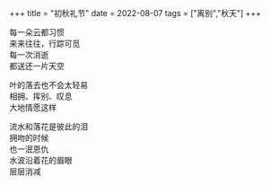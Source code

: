 +++
title = "初秋礼节"
date = 2022-08-07
tags = ["离别","秋天"]
+++

每一朵云都习惯<br>
来来往往，行踪可觅<br>
每一次消逝<br>
都送还一片天空<br>

叶的落去也不会太轻易<br>
相拥、挥别、叹息<br>
大地情愿这样<br>

流水和落花是彼此的泪<br>
拥吻的时候<br>
也一泯恩仇<br>
水波沿着花的眉眼<br>
层层消减<br>
